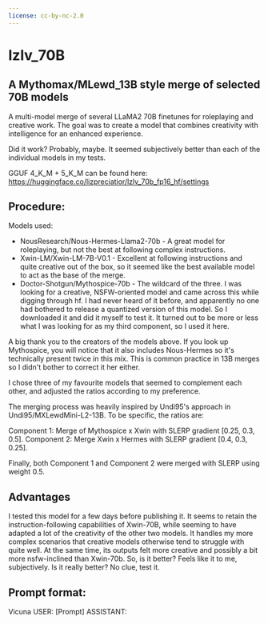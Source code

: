 ```yaml
---
license: cc-by-nc-2.0
---
```



# lzlv_70B 
## A Mythomax/MLewd_13B style merge of selected 70B models

A multi-model merge of several  LLaMA2 70B finetunes for roleplaying and creative work. The goal was to create a model that combines creativity with intelligence for an enhanced experience.

Did it work? Probably, maybe. It seemed subjectively better than each of the individual models in my tests.



GGUF 4_K_M + 5_K_M can be found here: https://huggingface.co/lizpreciatior/lzlv_70b_fp16_hf/settings


## Procedure:

Models used:
- NousResearch/Nous-Hermes-Llama2-70b - A great model for roleplaying, but not the best at following complex instructions.
- Xwin-LM/Xwin-LM-7B-V0.1 - Excellent at following instructions and quite creative out of the box, so it seemed like the best available model to act as the base of the merge.
- Doctor-Shotgun/Mythospice-70b - The wildcard of the three. I was looking for a creative, NSFW-oriented model and came across this while digging through hf. I had never heard of it before, and apparently no one had bothered to release a quantized version of this model. So I downloaded it and did it myself to test it. It turned out to be more or less what I was looking for as my third component, so I used it here. 

A big thank you to the creators of the models above. If you look up Mythospice, you will notice that it also includes Nous-Hermes so it's technically present twice in this mix. This is common practice in 13B merges so I didn't bother to correct it her either. 


I chose three of my favourite models that seemed to complement each other, and adjusted the ratios according to my preference.

The merging process was heavily inspired by Undi95's approach in Undi95/MXLewdMini-L2-13B. To be specific, the ratios are:

Component 1: Merge of Mythospice x Xwin with SLERP gradient [0.25, 0.3, 0.5].
Component 2: Merge Xwin x Hermes with SLERP gradient [0.4, 0.3, 0.25].

Finally, both Component 1 and Component 2 were merged with SLERP using weight 0.5.

## Advantages

I tested this model for a few days before publishing it. It seems to retain the instruction-following capabilities of Xwin-70B, while seeming to have adapted a lot of the creativity of the other two models. 
It handles my more complex scenarios that creative models otherwise tend to struggle with quite well. At the same time, its outputs felt more creative and possibly a bit more nsfw-inclined than Xwin-70b.
So, is it better? Feels like it to me, subjectively. Is it really better? No clue, test it. 

## Prompt format:
Vicuna
USER: [Prompt]
ASSISTANT: 
